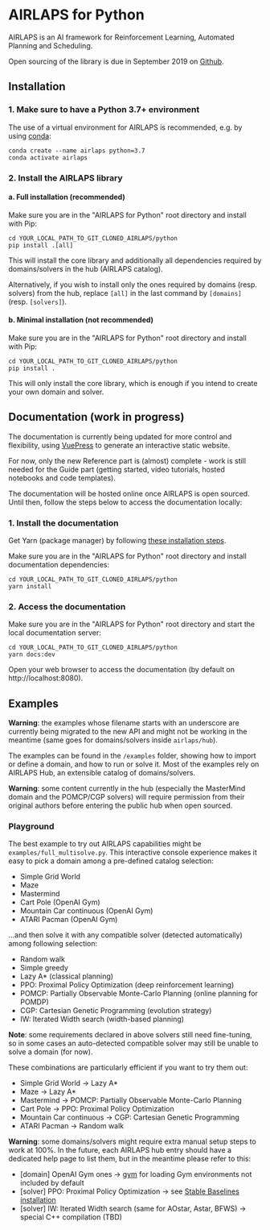 # AIRLAPS for Python

AIRLAPS is an AI framework for Reinforcement Learning, Automated Planning and Scheduling.

Open sourcing of the library is due in September 2019 on [Github](https://github.com).

## Installation

### 1. Make sure to have a Python 3.7+ environment

The use of a virtual environment for AIRLAPS is recommended, e.g. by using [conda](https://docs.conda.io/projects/conda/en/latest/user-guide/install):

    conda create --name airlaps python=3.7
    conda activate airlaps

### 2. Install the AIRLAPS library

#### a. Full installation (recommended)

Make sure you are in the "AIRLAPS for Python" root directory and install with Pip:

    cd YOUR_LOCAL_PATH_TO_GIT_CLONED_AIRLAPS/python
    pip install .[all]

This will install the core library and additionally all dependencies required by domains/solvers in the hub (AIRLAPS catalog).

Alternatively, if you wish to install only the ones required by domains (resp. solvers) from the hub, replace `[all]` in the last command by `[domains]` (resp. `[solvers]`).

#### b. Minimal installation (not recommended)

Make sure you are in the "AIRLAPS for Python" root directory and install with Pip:

    cd YOUR_LOCAL_PATH_TO_GIT_CLONED_AIRLAPS/python
    pip install .

This will only install the core library, which is enough if you intend to create your own domain and solver.

## Documentation (work in progress)

The documentation is currently being updated for more control and flexibility, using [VuePress](https://v1.vuepress.vuejs.org) to generate an interactive static website.

For now, only the new Reference part is (almost) complete - work is still needed for the Guide part (getting started, video tutorials, hosted notebooks and code templates).

The documentation will be hosted online once AIRLAPS is open sourced. Until then, follow the steps below to access the documentation locally:

### 1. Install the documentation

Get Yarn (package manager) by following [these installation steps](https://yarnpkg.com/en/docs/install).

Make sure you are in the "AIRLAPS for Python" root directory and install documentation dependencies:

    cd YOUR_LOCAL_PATH_TO_GIT_CLONED_AIRLAPS/python
    yarn install

### 2. Access the documentation

Make sure you are in the "AIRLAPS for Python" root directory and start the local documentation server:

    cd YOUR_LOCAL_PATH_TO_GIT_CLONED_AIRLAPS/python
    yarn docs:dev

Open your web browser to access the documentation (by default on http://localhost:8080).

## Examples

**Warning**: the examples whose filename starts with an underscore are currently being migrated to the new API and might not be working in the meantime (same goes for domains/solvers inside `airlaps/hub`).

The examples can be found in the `/examples` folder, showing how to import or define a domain, and how to run or solve it. Most of the examples rely on AIRLAPS Hub, an extensible catalog of domains/solvers.

**Warning**: some content currently in the hub (especially the MasterMind domain and the POMCP/CGP solvers) will require permission from their original authors before entering the public hub when open sourced.

### Playground

The best example to try out AIRLAPS capabilities might be `examples/full_multisolve.py`. This interactive console experience makes it easy to pick a domain among a pre-defined catalog selection:

- Simple Grid World
- Maze
- Mastermind
- Cart Pole (OpenAI Gym)
- Mountain Car continuous (OpenAI Gym)
- ATARI Pacman (OpenAI Gym)

...and then solve it with any compatible solver (detected automatically) among following selection:

- Random walk
- Simple greedy
- Lazy A* (classical planning)
- PPO: Proximal Policy Optimization (deep reinforcement learning)
- POMCP: Partially Observable Monte-Carlo Planning (online planning for POMDP)
- CGP: Cartesian Genetic Programming (evolution strategy)
- IW: Iterated Width search (width-based planning)

**Note**: some requirements declared in above solvers still need fine-tuning, so in some cases an auto-detected compatible solver may still be unable to solve a domain (for now).

These combinations are particularly efficient if you want to try them out:

- Simple Grid World -> Lazy A*
- Maze -> Lazy A*
- Mastermind -> POMCP: Partially Observable Monte-Carlo Planning
- Cart Pole -> PPO: Proximal Policy Optimization
- Mountain Car continuous -> CGP: Cartesian Genetic Programming
- ATARI Pacman -> Random walk

**Warning**: some domains/solvers might require extra manual setup steps to work at 100%. In the future, each AIRLAPS hub entry should have a dedicated help page to list them, but in the meantime please refer to this:

- [domain] OpenAI Gym ones -> [gym](http://gym.openai.com/docs/#installation) for loading Gym environments not included by default
- [solver] PPO: Proximal Policy Optimization -> see [Stable Baselines installation](https://stable-baselines.readthedocs.io/en/master/guide/install.html)
- [solver] IW: Iterated Width search (same for AOstar, Astar, BFWS) -> special C++ compilation (TBD)